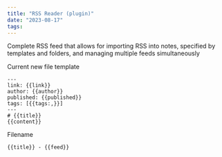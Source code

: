 ```yaml
---
title: "RSS Reader (plugin)"
date: "2023-08-17"
tags:
---
```


Complete RSS feed that allows for importing RSS into notes, specified by templates and folders, and managing multiple feeds simultaneously 

Current new file template
```
---
link: {{link}}
author: {{author}}
published: {{published}}
tags: [{{tags:,}}]
---
# {{title}}
{{content}}
```

Filename
```
{{title}} - {{feed}}
```
